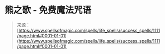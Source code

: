 <!--yml

category: 未分类

date: 2024-06-12 18:33:56

-->

# 熊之歌 - 免费魔法咒语

> 来源：[https://www.spellsofmagic.com/spells/life_spells/success_spells/1111/page.html#0001-01-01](https://www.spellsofmagic.com/spells/life_spells/success_spells/1111/page.html#0001-01-01)
